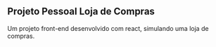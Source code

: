 ## Projeto Pessoal Loja de Compras

Um projeto front-end desenvolvido com react,
simulando uma loja de compras.
